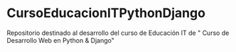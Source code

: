 # CursoEducacionITPythonDjango
Repositorio destinado al desarrollo del curso de Educación IT de " Curso de Desarrollo Web en Python &amp; Django"
